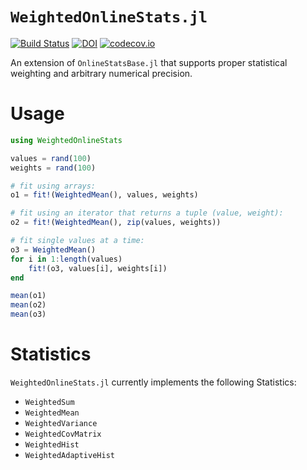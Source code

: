 # `WeightedOnlineStats.jl`
[![Build Status](https://travis-ci.org/gdkrmr/WeightedOnlineStats.jl.svg?branch=master)](https://travis-ci.org/gdkrmr/WeightedOnlineStats.jl)
[![DOI](https://zenodo.org/badge/156201284.svg)](https://zenodo.org/badge/latestdoi/156201284)
[![codecov.io](http://codecov.io/github/gdkrmr/WeightedOnlineStats.jl/coverage.svg?branch=master)](http://codecov.io/github/gdkrmr/WeightedOnlineStats.jl?branch=master)

An extension of `OnlineStatsBase.jl` that supports proper statistical weighting
and arbitrary numerical precision.

# Usage
```julia
using WeightedOnlineStats

values = rand(100)
weights = rand(100)

# fit using arrays:
o1 = fit!(WeightedMean(), values, weights)

# fit using an iterator that returns a tuple (value, weight):
o2 = fit!(WeightedMean(), zip(values, weights))

# fit single values at a time:
o3 = WeightedMean()
for i in 1:length(values)
    fit!(o3, values[i], weights[i])
end

mean(o1)
mean(o2)
mean(o3)
```

# Statistics

`WeightedOnlineStats.jl` currently implements the following Statistics:

- `WeightedSum`
- `WeightedMean`
- `WeightedVariance`
- `WeightedCovMatrix`
- `WeightedHist`
- `WeightedAdaptiveHist`
